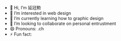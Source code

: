 - 👋 Hi, I’m 延冠勲
- 👀 I’m interested in web design
- 🌱 I’m currently learning how to graphic design
- 💞️ I’m looking to collaborate on personal entrustment
- 😄 Pronouns: .ch
- ⚡ Fun fact: 

<!---
abab104/abab104 is a ✨ special ✨ repository because its `README.md` (this file) appears on your GitHub profile.
You can click the Preview link to take a look at your changes.
--->
